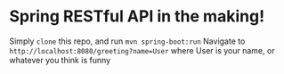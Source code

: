 # Spring RESTful API in the making!
Simply `clone` this repo, and run `mvn spring-boot:run`
Navigate to `http://localhost:8080/greeting?name=User` where User is your name, or whatever you think is funny

